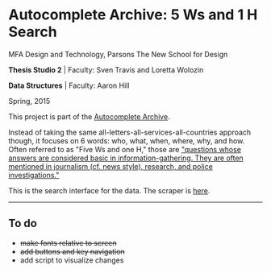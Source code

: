 # Autocomplete Archive: 5 Ws and 1 H Search

MFA Design and Technology, Parsons The New School for Design

**Thesis Studio 2** | Faculty: Sven Travis and Loretta Wolozin

**Data Structures** | Faculty: Aaron Hill

Spring, 2015

This project is part of the [Autocomplete Archive](https://github.com/gianordoli/autocomplete_archive).

Instead of taking the same all-letters-all-services-all-countries approach though, it focuses on 6 words: who, what, when, where, why, and how. Often referred to as "Five Ws and one H," those are ["questions whose answers are considered basic in information-gathering. They are often mentioned in journalism (cf. news style), research, and police investigations."](http://en.wikipedia.org/wiki/Five_Ws)

This is the search interface for the data. The scraper is [here](https://github.com/gianordoli/5w_1h).

---

## To do

* ~~make fonts relative to screen~~
* ~~add buttons and key navigation~~
* add script to visualize changes